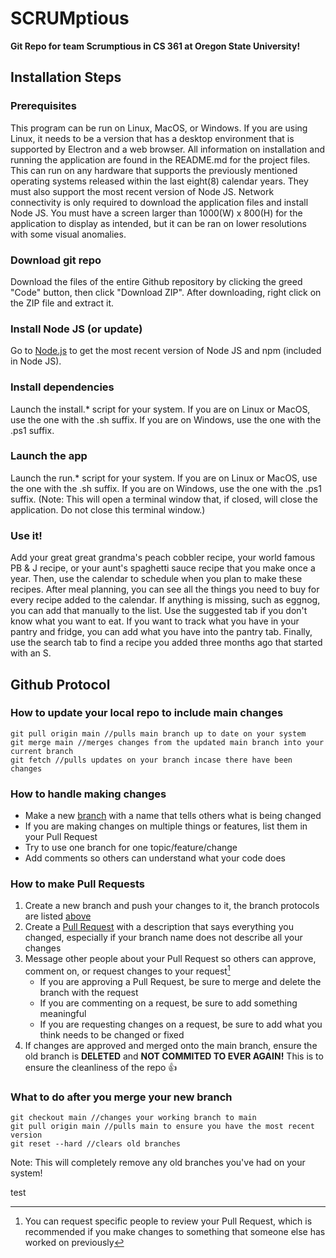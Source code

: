 # **SCRUMptious**

**Git Repo for team Scrumptious in CS 361 at Oregon State University!**

## Installation Steps

### Prerequisites

This program can be run on Linux, MacOS, or Windows. If you are using Linux, it needs to be a version that has a desktop environment that is supported by Electron and a web browser. All information on installation and running the application are found in the README.md for the project files. This can run on any hardware that supports the previously mentioned operating systems released within the last eight(8) calendar years. They must also support the most recent version of Node JS. Network connectivity is only required to download the application files and install Node JS. You must have a screen larger than 1000(W) x 800(H) for the application to display as intended, but it can be ran on lower resolutions with some visual anomalies. 

### Download git repo

Download the files of the entire Github repository by clicking the greed "Code" button, then click "Download ZIP". After downloading, right click on the ZIP file and extract it.

### Install Node JS (or update)

Go to [Node.js](https://nodejs.org/en/download/current) to get the most recent version of Node JS and npm (included in Node JS).

### Install dependencies

Launch the install.* script for your system. If you are on Linux or MacOS, use the one with the .sh suffix. If you are on Windows, use the one with the .ps1 suffix.

### Launch the app

Launch the run.* script for your system. If you are on Linux or MacOS, use the one with the .sh suffix. If you are on Windows, use the one with the .ps1 suffix. (Note: This will open a terminal window that, if closed, will close the application. Do not close this terminal window.)

### Use it!

Add your great great grandma's peach cobbler recipe, your world famous PB & J recipe, or your aunt's spaghetti sauce recipe that you make once a year. Then, use the calendar to schedule when you plan to make these recipes. After meal planning, you can see all the things you need to buy for every recipe added to the calendar. If anything is missing, such as eggnog, you can add that manually to the list. Use the suggested tab if you don't know what you want to eat. If you want to track what you have in your pantry and fridge, you can add what you have into the pantry tab. Finally, use the search tab to find a recipe you added three months ago that started with an S.

## Github Protocol

### How to update your local repo to include main changes

    git pull origin main //pulls main branch up to date on your system
    git merge main //merges changes from the updated main branch into your current branch
    git fetch //pulls updates on your branch incase there have been changes

### How to handle making changes

- Make a new [branch](https://github.com/Rossback/SCRUMptious/branches) with a name that tells others what is being changed
- If you are making changes on multiple things or features, list them in your Pull Request
- Try to use one branch for one topic/feature/change
- Add comments so others can understand what your code does

### How to make Pull Requests

1. Create a new branch and push your changes to it, the branch protocols are listed [above](https://github.com/Rossback/SCRUMptious/tree/readme-update#how-to-handle-making-changes)
2. Create a [Pull Request](https://github.com/Rossback/SCRUMptious/pulls) with a description that says everything you changed, especially if your branch name does not describe all your changes
3. Message other people about your Pull Request so others can approve, comment on, or request changes to your request[^1]
    - If you are approving a Pull Request, be sure to merge and delete the branch with the request
    - If you are commenting on a request, be sure to add something meaningful
    - If you are requesting changes on a request, be sure to add what you think needs to be changed or fixed
4. If changes are approved and merged onto the main branch, ensure the old branch is **DELETED** and **NOT COMMITED TO EVER AGAIN!** This is to ensure the cleanliness of the repo :+1:

### What to do after you merge your new branch

    git checkout main //changes your working branch to main
    git pull origin main //pulls main to ensure you have the most recent version
    git reset --hard //clears old branches

Note: This will completely remove any old branches you've had on your system!

[^1]: You can request specific people to review your Pull Request, which is recommended if you make changes to something that someone else has worked on previously

test
